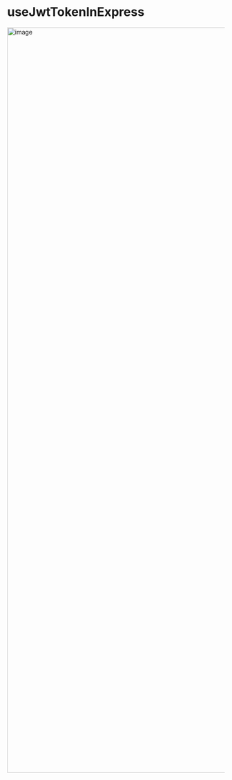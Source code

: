 # useJwtTokenInExpress


<img width="1726" alt="image" src="https://user-images.githubusercontent.com/47940538/160798216-f18eb484-875b-47d6-be0f-b6014595b1d9.png">
